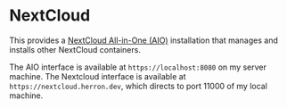 # NextCloud

This provides a [NextCloud All-in-One (AIO)](https://github.com/nextcloud/all-in-one) installation that manages and installs other NextCloud containers.

The AIO interface is available at `https://localhost:8080` on my server machine.
The Nextcloud interface is available at `https://nextcloud.herron.dev`, which directs to port 11000 of my local machine.